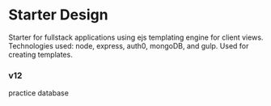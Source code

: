 # Starter Design
Starter for fullstack applications using ejs templating engine for client views. Technologies used: node, express, auth0, mongoDB, and gulp. Used for creating templates.
### v12
practice database 